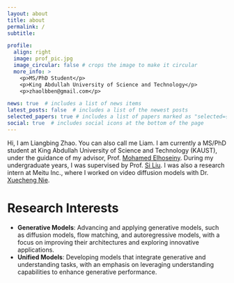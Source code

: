```yaml
---
layout: about
title: about
permalink: /
subtitle: 

profile:
  align: right
  image: prof_pic.jpg
  image_circular: false # crops the image to make it circular
  more_info: >
    <p>MS/PhD Student</p>
    <p>King Abdullah University of Science and Technology</p>
    <p>zhaolbben@gmail.com</p>

news: true  # includes a list of news items
latest_posts: false  # includes a list of the newest posts
selected_papers: true # includes a list of papers marked as "selected={true}"
social: true  # includes social icons at the bottom of the page
---
```


Hi, I am Liangbing Zhao. You can also call me Liam. I am currently a MS/PhD student at King Abdullah University of Science and Technology (KAUST), under the guidance of my advisor, Prof. [Mohamed Elhoseiny](https://www.mohamed-elhoseiny.com/). During my undergraduate years, I was supervised by Prof. [Si Liu](https://colalab.net/). I was also a research intern at Meitu Inc., where I worked on video diffusion models with Dr. [Xuecheng Nie](https://niexc.github.io/).


Research Interests
======

- **Generative Models**: Advancing and applying generative models, such as diffusion models, flow matching, and autoregressive models, with a focus on improving their architectures and exploring innovative applications.
- **Unified Models**: Developing models that integrate generative and understanding tasks, with an emphasis on leveraging understanding capabilities to enhance generative performance.

